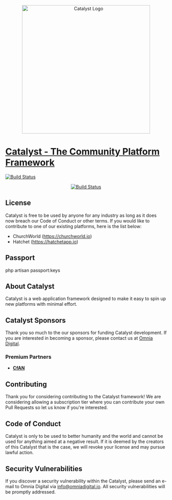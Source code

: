 <p align="center"><a href="https://omniadigital.io" target="_blank"><img src="https://content.app-sources.com/s/91507677463936751/uploads/Logos/catalyst-logo-1070605.svg" width="400" alt="Catalyst Logo"></a></p>
<p align="center"><a href="https://omniadigital.io" target="_blank"><h1>Catalyst - The Community Platform Framework</h1></a></p>

<a href="https://github.com/omnia-digital/catalyst/actions"><img src="https://github.com/omnia-digital/catalyst/actions/workflows/test.yml/badge.svg" alt="Build Status"></a>

<p align="center">
<a href="https://github.com/omnia-digital/catalyst/actions"><img src="https://github.com/omnia-digital/catalyst/actions/workflows/test.yml/badge.svg" alt="Build Status"></a>
</p>

## License

Catalyst is free to be used by anyone for any industry as long as it does now breach our Code of Conduct or other terms.
If you would like to contribute to one of our existing platforms, here is the list below:
- ChurchWorld (https://churchworld.io)
- Hatchet (https://hatchetapp.io)

## Passport
php artisan passport:keys


## About Catalyst

Catalyst is a web application framework designed to make it easy to spin up new platforms with minimal effort.

## Catalyst Sponsors

Thank you so much to the our sponsors for funding Catalyst development. If you are interested in becoming a sponsor, please contact us at [Omnia Digital](https://omniadigital.io).

### Premium Partners

- **[CfAN](https://cfan.org)**

## Contributing

Thank you for considering contributing to the Catalyst framework! We are considering allowing a subscription tier where you can contribute your own Pull Requests so let us know if you're interested.

## Code of Conduct

Catalyst is only to be used to better humanity and the world and cannot be used for anything aimed at a negative result. If it is deemed by the creators of this Catalyst that is the case, we will revoke your license and may pursue lawful action.

## Security Vulnerabilities

If you discover a security vulnerability within the Catalyst, please send an e-mail to Omnia Digital via [info@omniadigital.io](mailto:info@omniadigital.io). All security vulnerabilities will be promptly addressed.

